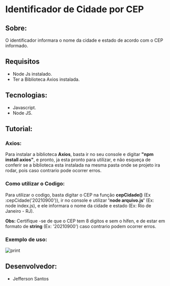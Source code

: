 # Identificador de Cidade por CEP

## Sobre:

O identificador informara o nome da cidade e estado de acordo com o CEP informado.

## Requisitos

- Node Js instalado. 
- Ter a Biblioteca Axios instalada.

## Tecnologias:

- Javascript.
- Node JS.

## Tutorial:

### Axios:

Para instalar a biblioteca **Axios**, basta ir no seu console e digitar **"npm install axios"**, e pronto, ja esta pronto para utilizar, e não esqueça de conferir se a biblioteca esta instalada na mesma pasta onde se projeto ira rodar, pois caso contrario pode ocorrer erros.

### Como utilizar o Codigo:

Para utilizar o codigo, basta digitar o CEP na função **cepCidade()** (Ex :cepCidade('20210900')), ir no console e utilizar **'node arquivo.js'** (Ex: node index.js), e ele informara o nome da cidade e estado (Ex: Rio de Janeiro - RJ).

**Obs:** Certifique -se de que o CEP tem 8 digitos e sem o hífen, e de estar em formato de **string** (Ex: '20210900') caso contrario podem ocorrer erros.

### Exemplo de uso:


![print](https://github.com/jeff-prg/Identificador-de-cidade-por-cep/assets/138821037/66c10c4e-75fb-4188-8a04-43d9a19557c1)

## Desenvolvedor:

- Jefferson Santos 


